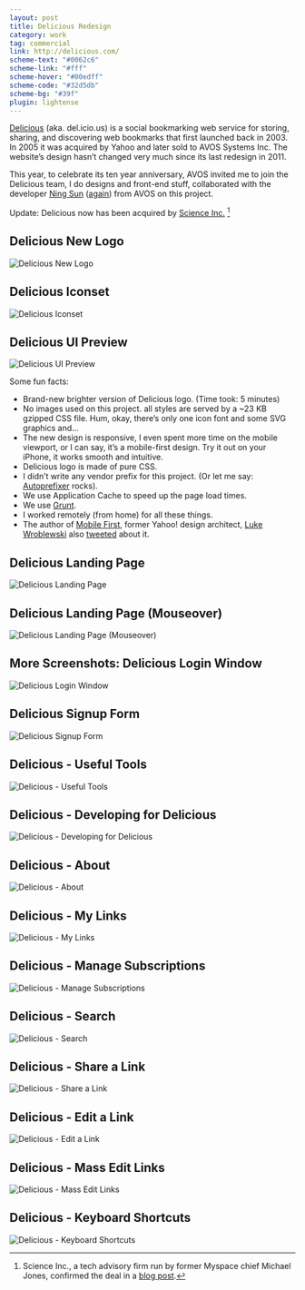 ```yaml
---
layout: post
title: Delicious Redesign
category: work
tag: commercial
link: http://delicious.com/
scheme-text: "#0062c6"
scheme-link: "#fff"
scheme-hover: "#00edff"
scheme-code: "#32d5db"
scheme-bg: "#39f"
plugin: lightense
---
```


<p><a href="http://delicious.com/">Delicious</a> (aka. del.icio.us) is a social bookmarking web service for storing, sharing, and discovering web bookmarks that first launched back in 2003. In 2005 it was acquired by Yahoo and later sold to AVOS Systems Inc. The website’s design hasn’t changed very much since its last redesign in 2011.</p>

<p>This year, to celebrate its ten year anniversary, AVOS invited me to join the Delicious team, I do designs and front-end stuff, collaborated with the developer <a href="http://sunng.info/">Ning Sun</a> (<a href="{% post_url /work/commercial/2012-12-13-readwise %}">again</a>) from AVOS on this project.</p>

Update: Delicious now has been acquired by [Science Inc.](http://science-inc.com/) [^1]

<h2>Delicious New Logo</h2>
<p><img src="{{ site.file }}/delicious.com-logo.png" alt="Delicious New Logo"></p>

<h2>Delicious Iconset</h2>
<p><img src="{{ site.file }}/delicious.com-iconset.png" alt="Delicious Iconset"></p>

<h2>Delicious UI Preview</h2>
<p><img src="{{ site.file }}/delicious.com.png" alt="Delicious UI Preview"></p>

<p>Some fun facts:</p>

<ul>
  <li>Brand-new brighter version of Delicious logo. (Time took: 5 minutes)</li>
  <li>No images used on this project. all styles are served by a ~23 KB gzipped CSS file. Hum, okay, there’s only one icon font and some SVG graphics and&hellip;</li>
  <li>The new design is responsive, I even spent more time on the mobile viewport, or I can say, it’s a mobile-first design. Try it out on your iPhone, it works smooth and intuitive.</li>
  <li>Delicious logo is made of pure CSS.</li>
  <li>I didn’t write any vendor prefix for this project. (Or let me say: <a href="https://github.com/ai/autoprefixer">Autoprefixer</a> rocks).</li>
  <li>We use Application Cache to speed up the page load times.</li>
  <li>We use <a href="http://gruntjs.com/">Grunt</a>.</li>
  <li>I worked remotely (from home) for all these things.</li>
  <li>The author of <a href="http://www.abookapart.com/products/mobile-first">Mobile First</a>, former Yahoo! design architect, <a href="http://www.lukew.com/">Luke Wroblewski</a> also <a href="https://twitter.com/lukew/status/384744062361686017">tweeted</a> about it.</li>
</ul>

<h2>Delicious Landing Page</h2>
<p class="browser"><img src="{{ site.file }}/delicious.com-homepage.png" alt="Delicious Landing Page"></p>

<h2>Delicious Landing Page (Mouseover)</h2>
<p class="browser"><img src="{{ site.file }}/delicious.com-homepage-hover.png" alt="Delicious Landing Page (Mouseover)"></p>

<h2>More Screenshots: Delicious Login Window</h2>
<p class="browser"><img src="{{ site.file }}/delicious.com-screenshot-01.png" alt="Delicious Login Window"></p>

<h2>Delicious Signup Form</h2>
<p class="browser"><img src="{{ site.file }}/delicious.com-screenshot-02.png" alt="Delicious Signup Form"></p>

<h2>Delicious - Useful Tools</h2>
<p class="browser"><img src="{{ site.file }}/delicious.com-screenshot-03.png" alt="Delicious - Useful Tools"></p>

<h2>Delicious - Developing for Delicious</h2>
<p class="browser"><img src="{{ site.file }}/delicious.com-screenshot-04.png" alt="Delicious - Developing for Delicious"></p>

<h2>Delicious - About</h2>
<p class="browser"><img src="{{ site.file }}/delicious.com-screenshot-05.png" alt="Delicious - About"></p>

<h2>Delicious - My Links</h2>
<p class="browser"><img src="{{ site.file }}/delicious.com-screenshot-06.png" alt="Delicious - My Links"></p>

<h2>Delicious - Manage Subscriptions</h2>
<p class="browser"><img src="{{ site.file }}/delicious.com-screenshot-07.png" alt="Delicious - Manage Subscriptions"></p>

<h2>Delicious - Search</h2>
<p class="browser"><img src="{{ site.file }}/delicious.com-screenshot-08.png" alt="Delicious - Search"></p>

<h2>Delicious - Share a Link</h2>
<p class="browser"><img src="{{ site.file }}/delicious.com-screenshot-09.png" alt="Delicious - Share a Link"></p>

<h2>Delicious - Edit a Link</h2>
<p class="browser"><img src="{{ site.file }}/delicious.com-screenshot-10.png" alt="Delicious - Edit a Link"></p>

<h2>Delicious - Mass Edit Links</h2>
<p class="browser"><img src="{{ site.file }}/delicious.com-screenshot-11.png" alt="Delicious - Mass Edit Links"></p>

<h2>Delicious - Keyboard Shortcuts</h2>
<p class="browser"><img src="{{ site.file }}/delicious.com-screenshot-12.png" alt="Delicious - Keyboard Shortcuts"></p>

[^1]: Science Inc., a tech advisory firm run by former Myspace chief Michael Jones, confirmed the deal in a [blog post](http://science-inc.com/about/blog/2014/05/08/welcome-delicious-as-the-cornerstone-asset-of-our-new-data-content-group/).
